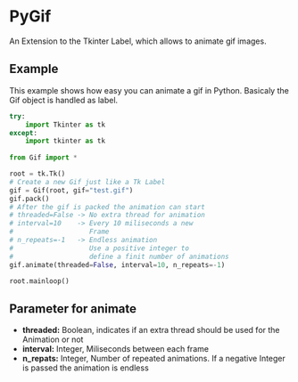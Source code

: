 
# PyGif

An Extension to the Tkinter Label, which allows to animate gif images.


## Example

This example shows how easy you can animate a gif in Python. Basicaly the Gif object is handled as label.

```Python
try:
    import Tkinter as tk
except:
    import tkinter as tk
    
from Gif import * 

root = tk.Tk()
# Create a new Gif just like a Tk Label
gif = Gif(root, gif="test.gif")
gif.pack()
# After the gif is packed the animation can start
# threaded=False -> No extra thread for animation
# interval=10    -> Every 10 miliseconds a new 
#                   Frame
# n_repeats=-1   -> Endless animation
#                   Use a positive integer to 
#                   define a finit number of animations
gif.animate(threaded=False, interval=10, n_repeats=-1)

root.mainloop()
```

## Parameter for animate

- **threaded:** Boolean, indicates if an extra thread should be used for the Animation or not
- **interval:** Integer, Miliseconds between each frame
- **n_repats:** Integer, Number of repeated animations. If a negative Integer is passed the animation is endless
